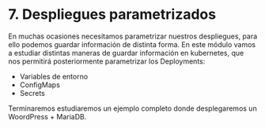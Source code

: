 # 7. Despliegues parametrizados

En muchas ocasiones necesitamos parametrizar nuestros despliegues, para ello podemos guardar información de distinta forma. En este módulo vamos a estudiar distintas maneras de guardar información en kubernetes, que nos permitirá posteriormente parametrizar los Deployments:

* Variables de entorno
* ConfigMaps
* Secrets

Terminaremos estudiaremos un ejemplo completo donde desplegaremos un WoordPress + MariaDB.
